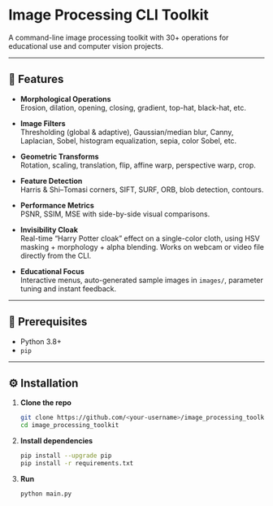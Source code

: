 # Image Processing CLI Toolkit

A command-line image processing toolkit with 30+ operations for educational use and computer vision projects.


---



## 📝 Features

- **Morphological Operations**  
  Erosion, dilation, opening, closing, gradient, top-hat, black-hat, etc.

- **Image Filters**  
  Thresholding (global & adaptive), Gaussian/median blur, Canny, Laplacian, Sobel, histogram equalization, sepia, color Sobel, etc.

- **Geometric Transforms**  
  Rotation, scaling, translation, flip, affine warp, perspective warp, crop.

- **Feature Detection**  
  Harris & Shi–Tomasi corners, SIFT, SURF, ORB, blob detection, contours.

- **Performance Metrics**  
  PSNR, SSIM, MSE with side-by-side visual comparisons.

- **Invisibility Cloak**  
  Real-time “Harry Potter cloak” effect on a single-color cloth, using HSV masking + morphology + alpha blending. Works on webcam or video file directly from the CLI.

- **Educational Focus**  
  Interactive menus, auto-generated sample images in `images/`, parameter tuning and instant feedback.


---

## 🚀 Prerequisites

- Python 3.8+
- `pip`

---


## ⚙️ Installation

1. **Clone the repo**  
   ```bash
   git clone https://github.com/<your-username>/image_processing_toolkit.git
   cd image_processing_toolkit

2. **Install dependencies**  
   ```bash
   pip install --upgrade pip
   pip install -r requirements.txt

2. **Run**  
   ```bash
   python main.py



